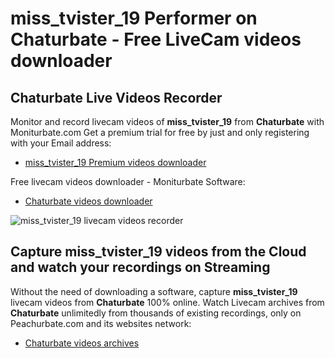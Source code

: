 # miss_tvister_19 Performer on Chaturbate - Free LiveCam videos downloader

## Chaturbate Live Videos Recorder

Monitor and record livecam videos of **miss_tvister_19** from **Chaturbate** with Moniturbate.com
Get a premium trial for free by just and only registering with your Email address:
* [miss_tvister_19 Premium videos downloader](https://moniturbate.com/request-demo-licence-key.html)

Free livecam videos downloader - Moniturbate Software:
* [Chaturbate videos downloader](https://moniturbate.com/moniturbate-download-software.html)

![miss_tvister_19 livecam videos recorder](https://peachurnet.com/templates/moniturbate-software.png)


## Capture miss_tvister_19 videos from the Cloud and watch your recordings on Streaming

Without the need of downloading a software, capture **miss_tvister_19** livecam videos from **Chaturbate** 100% online.
Watch Livecam archives from **Chaturbate** unlimitedly from thousands of existing recordings, only on Peachurbate.com and its websites network:
* [Chaturbate videos archives](https://peachurnet.com/)